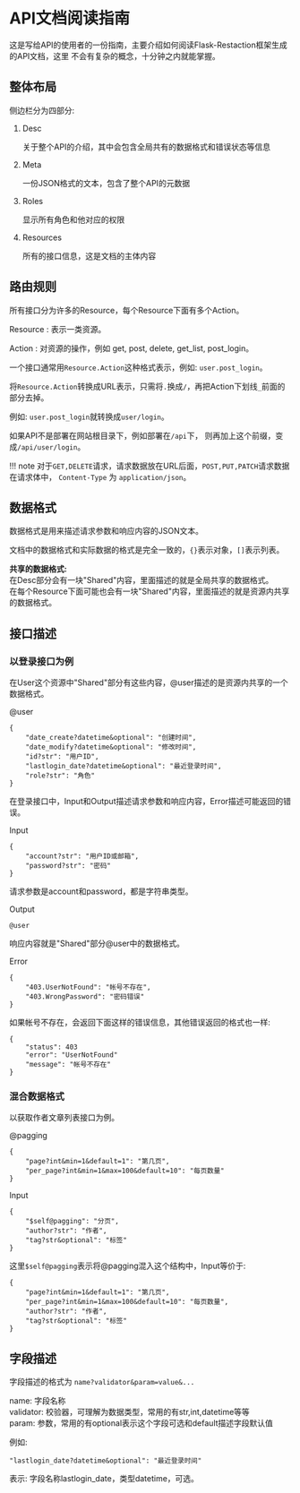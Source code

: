 # API文档阅读指南

这是写给API的使用者的一份指南，主要介绍如何阅读Flask-Restaction框架生成的API文档，这里
不会有复杂的概念，十分钟之内就能掌握。


## 整体布局

侧边栏分为四部分:

1. Desc

    关于整个API的介绍，其中会包含全局共有的数据格式和错误状态等信息
    
2. Meta

    一份JSON格式的文本，包含了整个API的元数据
    
3. Roles

    显示所有角色和他对应的权限
    
4. Resources

    所有的接口信息，这是文档的主体内容
    

## 路由规则

所有接口分为许多的Resource，每个Resource下面有多个Action。

Resource
:   表示一类资源。

Action
:   对资源的操作，例如 get, post, delete, get_list, post_login。
    
一个接口通常用`Resource.Action`这种格式表示，例如: `user.post_login`。
    
将`Resource.Action`转换成URL表示，只需将`.`换成`/`，再把Action下划线`_`前面的部分去掉。
    
例如: `user.post_login`就转换成`user/login`。
    
如果API不是部署在网站根目录下，例如部署在`/api`下， 则再加上这个前缀，变成`/api/user/login`。

!!! note
    对于`GET,DELETE`请求，请求数据放在URL后面，`POST,PUT,PATCH`请求数据在请求体中，
    `Content-Type` 为 `application/json`。


## 数据格式

数据格式是用来描述请求参数和响应内容的JSON文本。

文档中的数据格式和实际数据的格式是完全一致的，`{}`表示对象，`[]`表示列表。

**共享的数据格式:**  
在Desc部分会有一块"Shared"内容，里面描述的就是全局共享的数据格式。    
在每个Resource下面可能也会有一块"Shared"内容，里面描述的就是资源内共享的数据格式。   


## 接口描述

### 以登录接口为例

在User这个资源中"Shared"部分有这些内容，@user描述的是资源内共享的一个数据格式。

@user
```
{
    "date_create?datetime&optional": "创建时间",
    "date_modify?datetime&optional": "修改时间",
    "id?str": "用户ID",
    "lastlogin_date?datetime&optional": "最近登录时间",
    "role?str": "角色"
}
```

在登录接口中，Input和Output描述请求参数和响应内容，Error描述可能返回的错误。

Input
```
{
    "account?str": "用户ID或邮箱",
    "password?str": "密码"
}
```
请求参数是account和password，都是字符串类型。

Output
```
@user
```
响应内容就是"Shared"部分@user中的数据格式。

Error
```
{
    "403.UserNotFound": "帐号不存在",
    "403.WrongPassword": "密码错误"
}
```
如果帐号不存在，会返回下面这样的错误信息，其他错误返回的格式也一样:
```
{
    "status": 403
    "error": "UserNotFound"
    "message": "帐号不存在"
}
```

### 混合数据格式

以获取作者文章列表接口为例。

@pagging
```
{
    "page?int&min=1&default=1": "第几页",
    "per_page?int&min=1&max=100&default=10": "每页数量"
}
```

Input
```
{
    "$self@pagging": "分页",
    "author?str": "作者",
    "tag?str&optional": "标签"
}
```

这里`$self@pagging`表示将@pagging混入这个结构中，Input等价于:
```
{
    "page?int&min=1&default=1": "第几页",
    "per_page?int&min=1&max=100&default=10": "每页数量",
    "author?str": "作者",
    "tag?str&optional": "标签"
}
```


## 字段描述

字段描述的格式为 `name?validator&param=value&...`

name: 字段名称     
validator: 校验器，可理解为数据类型，常用的有str,int,datetime等等    
param: 参数，常用的有optional表示这个字段可选和default描述字段默认值    

例如:
```
"lastlogin_date?datetime&optional": "最近登录时间"
```
表示: 字段名称lastlogin_date，类型datetime，可选。
